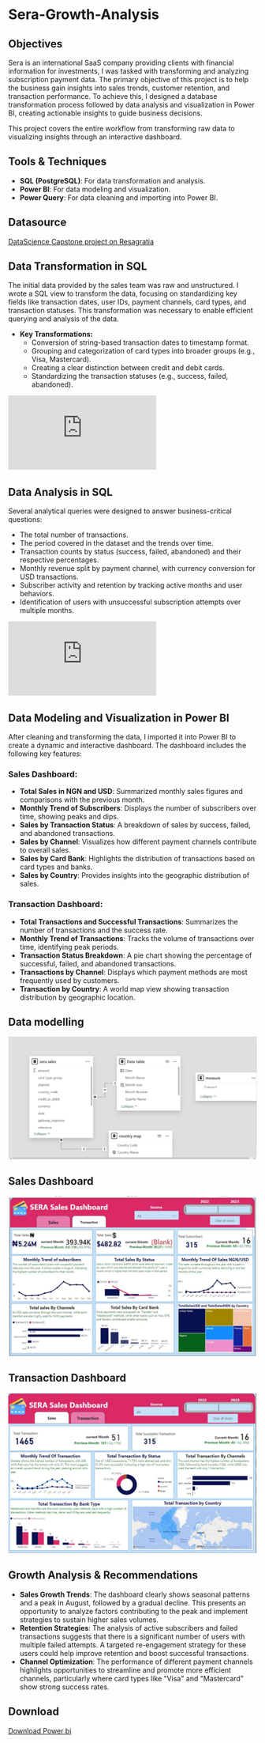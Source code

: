 # Sera-Growth-Analysis

## Objectives

Sera is an international SaaS company providing clients with financial information for investments, I was tasked with transforming and analyzing subscription payment data. The primary objective of this project is to help the business gain insights into sales trends, customer retention, and transaction performance. To achieve this, I designed a database transformation process followed by data analysis and visualization in Power BI, creating actionable insights to guide business decisions.

This project covers the entire workflow from transforming raw data to visualizing insights through an interactive dashboard.

## Tools & Techniques

- **SQL (PostgreSQL)**: For data transformation and analysis.
- **Power BI**: For data modeling and visualization.
- **Power Query**: For data cleaning and importing into Power BI.
  
## Datasource
<a href = "https://resagratia.com"> DataScience Capstone project on Resagratia </a>

## Data Transformation in SQL

The initial data provided by the sales team was raw and unstructured. I wrote a SQL view to transform the data, focusing on standardizing key fields like transaction dates, user IDs, payment channels, card types, and transaction statuses. This transformation was necessary to enable efficient querying and analysis of the data.

- **Key Transformations:**
  - Conversion of string-based transaction dates to timestamp format.
  - Grouping and categorization of card types into broader groups (e.g., Visa, Mastercard).
  - Creating a clear distinction between credit and debit cards.
  - Standardizing the transaction statuses (e.g., success, failed, abandoned).
  
![Data Tranformation in SQL](https://github.com/RihannatAdekunle/Sera-Growth-Analysis/blob/main/Data%20Tranformation%20sera.sql)

## Data Analysis in SQL

Several analytical queries were designed to answer business-critical questions:
- The total number of transactions.
- The period covered in the dataset and the trends over time.
- Transaction counts by status (success, failed, abandoned) and their respective percentages.
- Monthly revenue split by payment channel, with currency conversion for USD transactions.
- Subscriber activity and retention by tracking active months and user behaviors.
- Identification of users with unsuccessful subscription attempts over multiple months.

![Data Analysis in SQL](https://github.com/RihannatAdekunle/Sera-Growth-Analysis/blob/main/Data_analysis_sera_payments.sql)

## Data Modeling and Visualization in Power BI

After cleaning and transforming the data, I imported it into Power BI to create a dynamic and interactive dashboard. The dashboard includes the following key features:

### Sales Dashboard:
- **Total Sales in NGN and USD**: Summarized monthly sales figures and comparisons with the previous month.
- **Monthly Trend of Subscribers**: Displays the number of subscribers over time, showing peaks and dips.
- **Sales by Transaction Status**: A breakdown of sales by success, failed, and abandoned transactions.
- **Sales by Channel**: Visualizes how different payment channels contribute to overall sales.
- **Sales by Card Bank**: Highlights the distribution of transactions based on card types and banks.
- **Sales by Country**: Provides insights into the geographic distribution of sales.

### Transaction Dashboard:
- **Total Transactions and Successful Transactions**: Summarizes the number of transactions and the success rate.
- **Monthly Trend of Transactions**: Tracks the volume of transactions over time, identifying peak periods.
- **Transaction Status Breakdown**: A pie chart showing the percentage of successful, failed, and abandoned transactions.
- **Transactions by Channel**: Displays which payment methods are most frequently used by customers.
- **Transaction by Country**: A world map view showing transaction distribution by geographic location.
## Data modelling
![Data Modelling](https://github.com/RihannatAdekunle/Sera-Growth-Analysis/blob/main/Assets/Data%20modelling.JPG)

## Sales Dashboard
![Sales Dashboard](https://github.com/RihannatAdekunle/Sera-Growth-Analysis/blob/main/Assets/sera%20sales.JPG)

## Transaction Dashboard
![Transaction Dashboard](https://github.com/RihannatAdekunle/Sera-Growth-Analysis/blob/main/Assets/sera%20transaction.JPG)

## Growth Analysis & Recommendations

- **Sales Growth Trends**: The dashboard clearly shows seasonal patterns and a peak in August, followed by a gradual decline. This presents an opportunity to analyze factors contributing to the peak and implement strategies to sustain higher sales volumes.
- **Retention Strategies**: The analysis of active subscribers and failed transactions suggests that there is a significant number of users with multiple failed attempts. A targeted re-engagement strategy for these users could help improve retention and boost successful transactions.
- **Channel Optimization**: The performance of different payment channels highlights opportunities to streamline and promote more efficient channels, particularly where card types like "Visa" and "Mastercard" show strong success rates.

## Download
<a href = "https://github.com/RihannatAdekunle/Sera-Growth-Analysis/raw/refs/heads/main/Assets/sera%20sales.pbix"> Download Power bi

